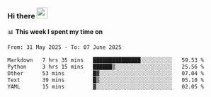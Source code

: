 ### Hi there <a href="https://www.gautamkrishnar.com/"><img src="https://media.giphy.com/media/hvRJCLFzcasrR4ia7z/giphy.gif" width="25px"></a>

📊 **This week I spent my time on**

<!--START_SECTION:waka-->

```txt
From: 31 May 2025 - To: 07 June 2025

Markdown   7 hrs 35 mins   ███████████████░░░░░░░░░░   59.53 %
Python     3 hrs 15 mins   ██████▒░░░░░░░░░░░░░░░░░░   25.56 %
Other      53 mins         █▓░░░░░░░░░░░░░░░░░░░░░░░   07.04 %
Text       39 mins         █▒░░░░░░░░░░░░░░░░░░░░░░░   05.10 %
YAML       15 mins         ▓░░░░░░░░░░░░░░░░░░░░░░░░   02.05 %
```

<!--END_SECTION:waka-->
